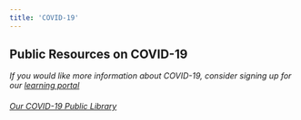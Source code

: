 ```yaml
---
title: 'COVID-19'
---
```

## Public Resources on COVID-19
*If you would like more information about COVID-19, consider signing up for our [learning portal](/signUp)*

###### [Our COVID-19 Public Library](https://drive.google.com/drive/folders/14FCznn2D6BzzfZOcuoZ3e3B4rb8F5qFr)

<!--
    This is a comment and is not displayed on the website. Do not alter this text between arrows (->).
    To change the content in this file, simply retype/ copy+paste any text above, as you would in a normal text file/ word document.

    Do not change the "title:" title, or the ---. Only change the text inside '' for that section.

    The hashtag ( # ) symbols followed by a space and then text show a heading. The more #s you have, the smaller/"less important" the heading. You can add up to 6 # but we suggest max 4 #. make sure each heading is on a separate line. 

    The text surrounded by single stars ( * ) with no spaces shows italic text. 

    Links are created by putting the text you want to show in square brackets ( [] ) followed by the link in round brackets ( () ). For example, [RuReSA](https://ruresa.org.za/) will show as RuReSA and link to the RuReSA website.

    Please refer to the "HOW TO USE" or "HOW TO USE SHORT" files for more information.
 -->